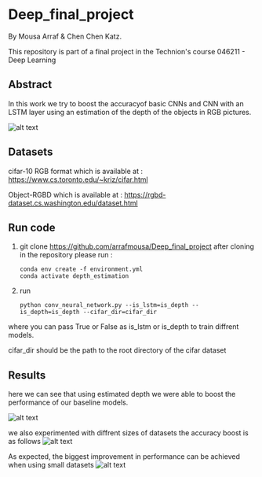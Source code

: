 # Deep_final_project
By Mousa Arraf & Chen Chen Katz. 

This repository is part of a final project in the Technion's course 046211 - Deep Learning

## Abstract
 In this work we try to boost the accuracyof basic CNNs and CNN with an LSTM layer using an estimation of the depth of the objects in RGB pictures.
 
![alt text](https://github.com/arrafmousa/Deep_final_project/blob/main/graphics/layout.png?raw=True)
## Datasets

cifar-10 RGB format
which is available at : https://www.cs.toronto.edu/~kriz/cifar.html

Object-RGBD
which is available at : https://rgbd-dataset.cs.washington.edu/dataset.html


## Run code
1. git clone https://github.com/arrafmousa/Deep_final_project
after cloning in the repository please run :
    ```
    conda env create -f environment.yml
    conda activate depth_estimation
    ```
2. run 
    ```
    python conv_neural_network.py --is_lstm=is_depth --is_depth=is_depth --cifar_dir=cifar_dir
    ```
where you can pass True or False as is_lstm or is_depth to train diffrent models.

cifar_dir should be the path to the root directory of the cifar dataset

## Results 
here we can see that using estimated depth we were able to boost the performance of our baseline models.

![alt text](https://github.com/arrafmousa/Deep_final_project/blob/main/graphics/Screenshot%202023-01-23%20213336.png?raw=True)

 we also experimented with diffrent sizes of datasets the accuracy boost is as follows
 ![alt text](https://github.com/arrafmousa/Deep_final_project/blob/main/graphics/Picture1.png?raw=True)

 As expected, the biggest improvement in performance can be achieved when using small datasets
 ![alt text]( https://github.com/arrafmousa/Deep_final_project/blob/main/graphics/Picture2.png?raw=True)


